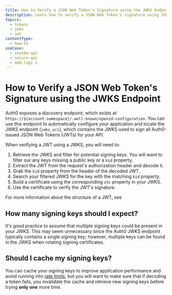 ```yaml
---
title: How to Verify a JSON Web Token's Signature using the JWKS Endpoint
description: Learn how to verify a JSON Web Token's signature using JSON Web Keys (JWKS).
topics:
  - tokens
  - jwks
  - jwt
contentType:
  - how-to
useCase:
  - invoke-api
  - secure-api
  - add-logi n
---
```

# How to Verify a JSON Web Token's Signature using the JWKS Endpoint

Auth0 exposes a discovery endpoint, which exists at `https://${account.namespace}/.well-known/openid-configuration`. You can use this endpoint to automatically configure your application and locate the JWKS endpoint (`jwks_uri`), which contains the JWKS used to sign all Auth0-issued JSON Web Tokens (JWTs) for your API.

When verifying a JWT using a JWKS, you will need to:

1. Retrieve the JWKS and filter for potential signing keys. You will want to filter our any keys missing a public key or a `kid` property.
2. Extract the JWT from the request's authorization header and decode it.
3. Grab the `kid` property from the header of the decoded JWT.
4. Search your filtered JWKS for the key with the matching `kid` property.
5. Build a certificate using the corresponding `x5c` property in your JWKS.
6. Use the certificate to verify the JWT's signature.

For more information about the structure of a JWT, see 


## How many signing keys should I expect?

It's good practice to assume that multiple signing keys could be present in your JWKS. This may seem unnecessary since the Auth0 JWKS endpoint typically contains a single signing key; however, multiple keys can be found in the JWKS when rotating signing certificates.


## Should I cache my signing keys?

You can cache your signing keys to improve application performance and avoid running into [rate limits](/policies/rate-limits#authentication-api), but you will want to make sure that if decoding a token fails, you invalidate the cache and retrieve new signing keys before trying **only one** more time.

